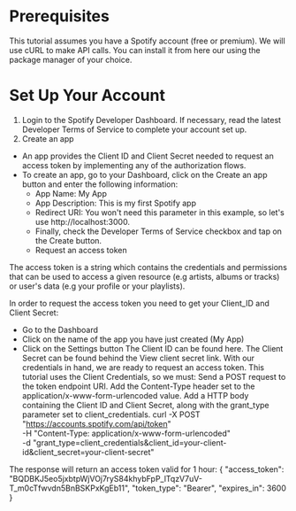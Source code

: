 # Prerequisites
This tutorial assumes you have a Spotify account (free or premium).
We will use cURL to make API calls. You can install it from here our using the package manager of your choice.

# Set Up Your Account
1. Login to the Spotify Developer Dashboard. If necessary, read the latest Developer Terms of Service to complete your account set up.
2. Create an app
  - An app provides the Client ID and Client Secret needed to request an access token by implementing any of the authorization flows.
  - To create an app, go to your Dashboard, click on the Create an app button and enter the following information:
    - App Name: My App
    - App Description: This is my first Spotify app
    - Redirect URI: You won't need this parameter in this example, so let's use http://localhost:3000.
    - Finally, check the Developer Terms of Service checkbox and tap on the Create button.
    - Request an access token
    
The access token is a string which contains the credentials and permissions that can be used to access a given resource (e.g artists, albums or tracks) or user's data (e.g your profile or your playlists).

In order to request the access token you need to get your Client_ID and Client Secret:
  - Go to the Dashboard
  - Click on the name of the app you have just created (My App)
  - Click on the Settings button
  The Client ID can be found here. The Client Secret can be found behind the View client secret link.
With our credentials in hand, we are ready to request an access token. This tutorial uses the Client Credentials, so we must:
Send a POST request to the token endpoint URI.
Add the Content-Type header set to the application/x-www-form-urlencoded value.
Add a HTTP body containing the Client ID and Client Secret, along with the grant_type parameter set to client_credentials.
curl -X POST "https://accounts.spotify.com/api/token" \
     -H "Content-Type: application/x-www-form-urlencoded" \
     -d "grant_type=client_credentials&client_id=your-client-id&client_secret=your-client-secret"

The response will return an access token valid for 1 hour:
{
  "access_token": "BQDBKJ5eo5jxbtpWjVOj7ryS84khybFpP_lTqzV7uV-T_m0cTfwvdn5BnBSKPxKgEb11",
  "token_type": "Bearer",
  "expires_in": 3600
}

